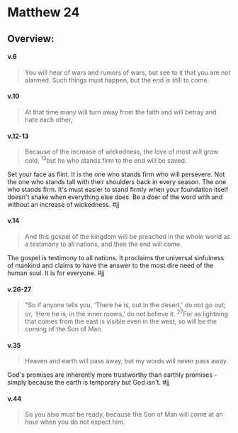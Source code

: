 # Matthew 24

## Overview:


#### v.6
>You will hear of wars and rumors of wars, but see to it that you are not alarmed. Such things must happen, but the end is still to come.

#### v.10
>At that time many will turn away from the faith and will betray and hate each other,

#### v.12-13
>Because of the increase of wickedness, the love of most will grow cold, <sup>13</sup>but he who stands firm to the end will be saved.

Set your face as flint. It is the one who stands firm who will persevere. Not the one who stands tall with their shoulders back in every season. The one who stands firm. It's must easier to stand firmly when your foundation itself doesn't shake when everything else does. Be a doer of the word with and without an increase of wickedness.
#jj 

#### v.14
>And this gospel of the kingdom will be preached in the whole world as a testimony to all nations, and then the end will come.

The gospel is testimony to all nations. It proclaims the universal sinfulness of mankind and claims to have the answer to the most dire need of the human soul. It is for everyone.
#jj 

#### v.26-27
>"So if anyone tells you, 'There he is, out in the desert,' do not go out; or, 'Here he is, in the inner rooms,' do not believe it. <sup>27</sup>For as lightning that comes from the east is visible even in the west, so will be the coming of the Son of Man.

#### v.35
>Heaven and earth will pass away, but my words will never pass away.

God's promises are inherently more trustworthy than earthly promises - simply because the earth is temporary but God isn't.
#jj 

#### v.44
>So you also must be ready, because the Son of Man will come at an hour when you do not expect him.